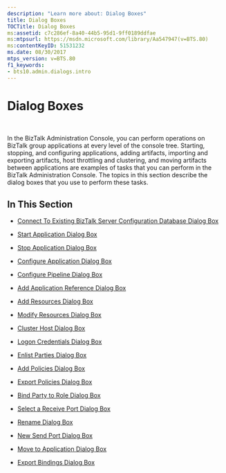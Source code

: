 ```yaml
---
description: "Learn more about: Dialog Boxes"
title: Dialog Boxes
TOCTitle: Dialog Boxes
ms:assetid: c7c286ef-8a40-44b5-95d1-9ff0189ddfae
ms:mtpsurl: https://msdn.microsoft.com/library/Aa547947(v=BTS.80)
ms:contentKeyID: 51531232
ms.date: 08/30/2017
mtps_version: v=BTS.80
f1_keywords:
- bts10.admin.dialogs.intro
---
```


# Dialog Boxes

 

In the BizTalk Administration Console, you can perform operations on BizTalk group applications at every level of the console tree. Starting, stopping, and configuring applications, adding artifacts, importing and exporting artifacts, host throttling and clustering, and moving artifacts between applications are examples of tasks that you can perform in the BizTalk Administration Console. The topics in this section describe the dialog boxes that you use to perform these tasks.

## In This Section

  - [Connect To Existing BizTalk Server Configuration Database Dialog Box](connect-to-existing-biztalk-server-configuration-database-dialog-box.md)

  - [Start Application Dialog Box](start-application-dialog-box.md)

  - [Stop Application Dialog Box](stop-application-dialog-box.md)

  - [Configure Application Dialog Box](configure-application-dialog-box.md)

  - [Configure Pipeline Dialog Box](configure-pipeline-dialog-box.md)

  - [Add Application Reference Dialog Box](add-application-reference-dialog-box.md)

  - [Add Resources Dialog Box](add-resources-dialog-box.md)

  - [Modify Resources Dialog Box](modify-resources-dialog-box.md)

  - [Cluster Host Dialog Box](cluster-host-dialog-box.md)

  - [Logon Credentials Dialog Box](logon-credentials-dialog-box.md)

  - [Enlist Parties Dialog Box](enlist-parties-dialog-box.md)

  - [Add Policies Dialog Box](add-policies-dialog-box.md)

  - [Export Policies Dialog Box](export-policies-dialog-box.md)

  - [Bind Party to Role Dialog Box](bind-party-to-role-dialog-box.md)

  - [Select a Receive Port Dialog Box](select-a-receive-port-dialog-box.md)

  - [Rename Dialog Box](rename-dialog-box.md)

  - [New Send Port Dialog Box](new-send-port-dialog-box.md)

  - [Move to Application Dialog Box](move-to-application-dialog-box.md)

  - [Export Bindings Dialog Box](export-bindings-dialog-box.md)

